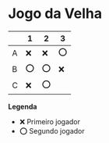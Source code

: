 # Jogo da Velha

|   | 1 | 2 | 3 |
|---|---|---|---|
| A | ❌ | ❌ | ⭕ |
| B | ⭕ | ⭕ | ❌ |
| C | ❌ | ⭕ |   |

**Legenda**

- ❌ Primeiro jogador 
- ⭕ Segundo jogador